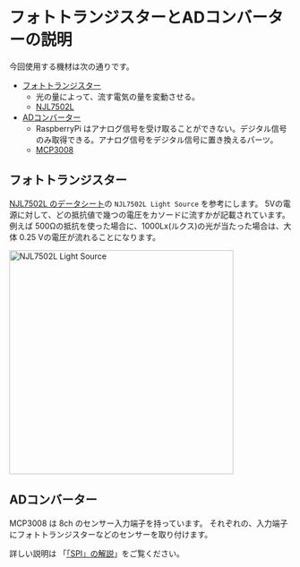 # フォトトランジスターとADコンバーターの説明

今回使用する機材は次の通りです。

* [フォトトランジスター](../用語集.md#フォトトランジスタ(照度センサー))
  * 光の量によって、流す電気の量を変動させる。
  * [NJL7502L](https://www.njr.co.jp/products/semicon/PDF/NJL7502L_J.pdf)
* [ADコンバーター](../用語集.md#ADコンバーター(AD変換器))
  * RaspberryPi はアナログ信号を受け取ることができない。デジタル信号のみ取得できる。アナログ信号をデジタル信号に置き換えるパーツ。
  * [MCP3008](http://ww1.microchip.com/downloads/en/DeviceDoc/21295d.pdf)

## フォトトランジスター

[NJL7502L のデータシート](https://www.njr.co.jp/products/semicon/PDF/NJL7502L_J.pdf)の `NJL7502L Light Source` を参考にします。
5Vの電源に対して、どの抵抗値で幾つの電圧をカソードに流すかが記載されています。
例えば 500Ωの抵抗を使った場合に、1000Lx(ルクス)の光が当たった場合は、大体 0.25 Vの電圧が流れることになります。

<img src='https://raw.githubusercontent.com/libertyfish-co/ruby-hw/images/documents/NJL7502L_volt_graph.png' alt='NJL7502L Light Source' width="400" />

## ADコンバーター

MCP3008 は 8ch のセンサー入力端子を持っています。
それぞれの、入力端子にフォトトランジスターなどのセンサーを取り付けます。

詳しい説明は 「[「SPI」の解説](https://synapse.kyoto/glossary/glossary.php?word=SPI)」をご覧ください。
